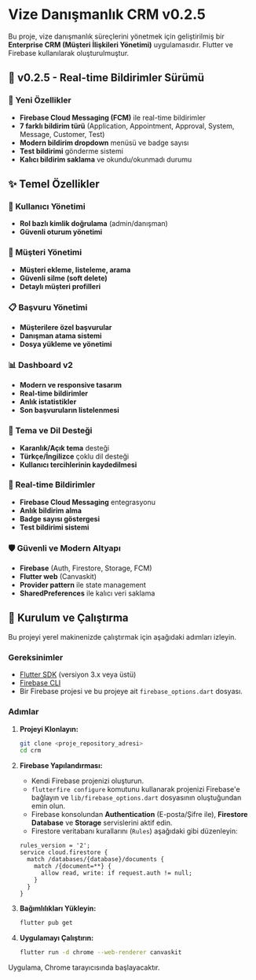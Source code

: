 # Vize Danışmanlık CRM v0.2.5

Bu proje, vize danışmanlık süreçlerini yönetmek için geliştirilmiş bir **Enterprise CRM (Müşteri İlişkileri Yönetimi)** uygulamasıdır. Flutter ve Firebase kullanılarak oluşturulmuştur.

## 🎉 v0.2.5 - Real-time Bildirimler Sürümü

### 🔔 Yeni Özellikler
- **Firebase Cloud Messaging (FCM)** ile real-time bildirimler
- **7 farklı bildirim türü** (Application, Appointment, Approval, System, Message, Customer, Test)
- **Modern bildirim dropdown** menüsü ve badge sayısı
- **Test bildirimi** gönderme sistemi
- **Kalıcı bildirim saklama** ve okundu/okunmadı durumu

## ✨ Temel Özellikler

### 🔐 Kullanıcı Yönetimi
*   **Rol bazlı kimlik doğrulama** (admin/danışman)
*   **Güvenli oturum yönetimi**

### 👥 Müşteri Yönetimi
*   **Müşteri ekleme, listeleme, arama**
*   **Güvenli silme (soft delete)**
*   **Detaylı müşteri profilleri**

### 📋 Başvuru Yönetimi
*   **Müşterilere özel başvurular**
*   **Danışman atama sistemi**
*   **Dosya yükleme ve yönetimi**

### 📊 Dashboard v2
*   **Modern ve responsive tasarım**
*   **Real-time bildirimler**
*   **Anlık istatistikler**
*   **Son başvuruların listelenmesi**

### 🎨 Tema ve Dil Desteği
*   **Karanlık/Açık tema** desteği
*   **Türkçe/İngilizce** çoklu dil desteği
*   **Kullanıcı tercihlerinin kaydedilmesi**

### 🔔 Real-time Bildirimler
*   **Firebase Cloud Messaging** entegrasyonu
*   **Anlık bildirim alma**
*   **Badge sayısı göstergesi**
*   **Test bildirimi sistemi**

### 🛡️ Güvenli ve Modern Altyapı
*   **Firebase** (Auth, Firestore, Storage, FCM)
*   **Flutter web** (Canvaskit)
*   **Provider pattern** ile state management
*   **SharedPreferences** ile kalıcı veri saklama

## 🚀 Kurulum ve Çalıştırma

Bu projeyi yerel makinenizde çalıştırmak için aşağıdaki adımları izleyin.

### Gereksinimler

*   [Flutter SDK](https://flutter.dev/docs/get-started/install) (versiyon 3.x veya üstü)
*   [Firebase CLI](https://firebase.google.com/docs/cli)
*   Bir Firebase projesi ve bu projeye ait `firebase_options.dart` dosyası.

### Adımlar

1.  **Projeyi Klonlayın:**
    ```bash
    git clone <proje_repository_adresi>
    cd crm
    ```

2.  **Firebase Yapılandırması:**
    *   Kendi Firebase projenizi oluşturun.
    *   `flutterfire configure` komutunu kullanarak projenizi Firebase'e bağlayın ve `lib/firebase_options.dart` dosyasının oluştuğundan emin olun.
    *   Firebase konsolundan **Authentication** (E-posta/Şifre ile), **Firestore Database** ve **Storage** servislerini aktif edin.
    *   Firestore veritabanı kurallarını (`Rules`) aşağıdaki gibi düzenleyin:
      ```
      rules_version = '2';
      service cloud.firestore {
        match /databases/{database}/documents {
          match /{document=**} {
            allow read, write: if request.auth != null;
          }
        }
      }
      ```

3.  **Bağımlılıkları Yükleyin:**
    ```bash
    flutter pub get
    ```

4.  **Uygulamayı Çalıştırın:**
    ```bash
    flutter run -d chrome --web-renderer canvaskit
    ```

Uygulama, Chrome tarayıcısında başlayacaktır. 